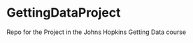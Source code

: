 GettingDataProject
==================

Repo for the Project in the Johns Hopkins Getting Data course
